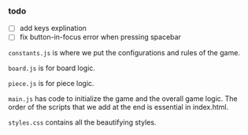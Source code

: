 ### todo

- [ ] add keys explination
- [ ] fix button-in-focus error when pressing spacebar

`constants.js` is where we put the configurations and rules of the game.

`board.js` is for board logic.

`piece.js` is for piece logic.

`main.js` has code to initialize the game and the overall game logic. The order of the scripts that we add at the end is essential in index.html.

`styles.css` contains all the beautifying styles.

